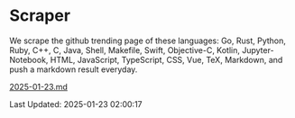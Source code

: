 # Scraper

We scrape the github trending page of these languages: Go, Rust, Python, Ruby, C++, C, Java, Shell, Makefile, Swift, Objective-C, Kotlin, Jupyter-Notebook, HTML, JavaScript, TypeScript, CSS, Vue, TeX, Markdown, and push a markdown result everyday.

[2025-01-23.md](https://github.com/cumthxy/github-trending-backup/blob/master/2025-01-23.md)

Last Updated: 2025-01-23 02:00:17